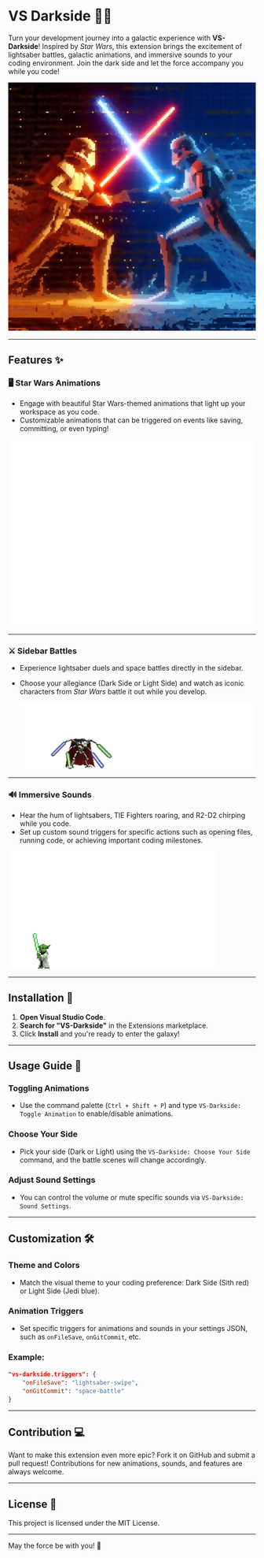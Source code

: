 # VS Darkside 🚀🌑

Turn your development journey into a galactic experience with **VS-Darkside**! Inspired by *Star Wars*, this extension brings the excitement of lightsaber battles, galactic animations, and immersive sounds to your coding environment. Join the dark side and let the force accompany you while you code!

![VS-Darkside Preview](media/banner.png)

---

## Features ✨

### 🖥️ **Star Wars Animations**
- Engage with beautiful Star Wars-themed animations that light up your workspace as you code.
- Customizable animations that can be triggered on events like saving, committing, or even typing!

![Animation Preview](media/darth2.gif)

---

### ⚔️ **Sidebar Battles**
- Experience lightsaber duels and space battles directly in the sidebar.
- Choose your allegiance (Dark Side or Light Side) and watch as iconic characters from *Star Wars* battle it out while you develop.
  
  ![Sidebar Battle](media/grev2.gif)

---

### 🔊 **Immersive Sounds**
- Hear the hum of lightsabers, TIE Fighters roaring, and R2-D2 chirping while you code.
- Set up custom sound triggers for specific actions such as opening files, running code, or achieving important coding milestones.

![Sound Effects](media/yoda.gif)

---

## Installation 🔧

1. **Open Visual Studio Code**.
2. **Search for "VS-Darkside"** in the Extensions marketplace.
3. Click **Install** and you're ready to enter the galaxy!

---

## Usage Guide 📖

### **Toggling Animations**
- Use the command palette (`Ctrl + Shift + P`) and type `VS-Darkside: Toggle Animation` to enable/disable animations.

### **Choose Your Side**
- Pick your side (Dark or Light) using the `VS-Darkside: Choose Your Side` command, and the battle scenes will change accordingly.

### **Adjust Sound Settings**
- You can control the volume or mute specific sounds via `VS-Darkside: Sound Settings`.

---

## Customization 🛠️

### **Theme and Colors**
- Match the visual theme to your coding preference: Dark Side (Sith red) or Light Side (Jedi blue).

### **Animation Triggers**
- Set specific triggers for animations and sounds in your settings JSON, such as `onFileSave`, `onGitCommit`, etc.

### Example:
```json
"vs-darkside.triggers": {
    "onFileSave": "lightsaber-swipe",
    "onGitCommit": "space-battle"
}
```

---

## Contribution 💻

Want to make this extension even more epic? Fork it on GitHub and submit a pull request! Contributions for new animations, sounds, and features are always welcome.

---

## License 📜

This project is licensed under the MIT License.

---

May the force be with you! 🌌
